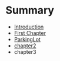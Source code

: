 # Summary

* [Introduction](README.md)
* [First Chapter](chapter1.md)
* [ParkingLot](parkinglot.md)
* [chapter2](chapter2.md)
* chapter3


